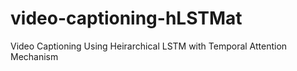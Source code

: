 # video-captioning-hLSTMat
Video Captioning Using Heirarchical LSTM with Temporal Attention Mechanism
